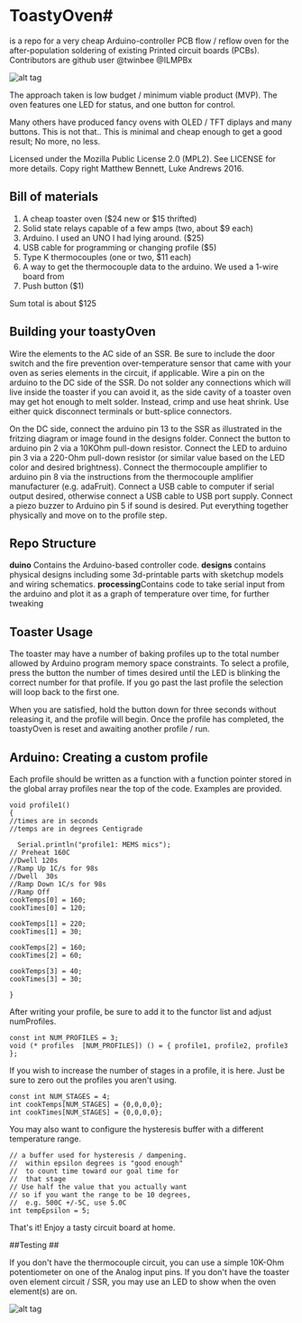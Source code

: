 # ToastyOven#
 is a repo for a very cheap Arduino-controller PCB flow / reflow oven for the after-population soldering of existing Printed circuit boards (PCBs).  Contributors are github user @twinbee @ILMPBx

![alt tag](https://raw.githubusercontent.com/twinbee/toastyOven/master/designs/arduinoHookup_toaster.png)


The approach taken is low budget / minimum viable product (MVP). The oven features one LED for status, and one button for control. 

Many others have produced fancy ovens with OLED / TFT diplays and many buttons. This is not that.. This is minimal and cheap enough to get a good result; No more, no less.

Licensed under the Mozilla Public License 2.0 (MPL2). See LICENSE for more details. Copy right Matthew Bennett, Luke Andrews 2016.

## Bill of materials ##
1. A cheap toaster 
oven ($24 new or $15 thrifted)
2. Solid state relays capable of a few amps (two, about $9 each)
3. Arduino. I used an UNO I had lying around. ($25)
4. USB cable for programming or changing profile ($5)
5. Type K thermocouples (one or two, $11 each)
6. A way to get the thermocouple data to the arduino. We used a 1-wire board from 
7. Push button ($1)

Sum total is about $125

## Building your toastyOven ##

Wire the elements to the AC side of an SSR. Be sure to include the door switch and the fire prevention over-temperature sensor that came with your oven as series elements in the circuit, if applicable. Wire a pin on the arduino to the DC side of the SSR. Do not solder any connections which will live inside the toaster if you can avoid it, as the side cavity of a toaster oven may get hot enough to melt solder. Instead, crimp and use heat shrink. Use either quick disconnect terminals or butt-splice connectors. 

On the DC side, connect the arduino pin 13 to the SSR as illustrated in the fritzing diagram or image found in the designs folder. Connect the button to arduino pin 2 via a 10KOhm pull-down resistor. Connect the LED to arduino pin 3 via a 220-Ohm pull-down resistor (or similar value based on the LED color and desired brightness). Connect the thermocouple amplifier to arduino pin 8 via the instructions from the thermocouple amplifier manufacturer (e.g. adaFruit). Connect a USB cable to computer if serial output desired, otherwise connect a USB cable to USB port supply. Connect a piezo buzzer to Arduino pin 5 if sound is desired. Put everything together physically and move on to the profile step.   

## Repo Structure ##
**duino** Contains the Arduino-based controller code. **designs** contains physical designs including some 3d-printable parts with sketchup models and wiring schematics. **processing**Contains code to take serial input from the arduino and plot it as a graph of temperature over time, for further tweaking

## Toaster Usage ##
The toaster may have a number of baking profiles up to the total number allowed by Arduino program memory space constraints. To select a profile, press the button the number of times desired until the LED is blinking the correct number for that profile. If you go past the last profile the selection will loop back to the first one. 

When you are satisfied, hold the button down for three seconds without releasing it, and the profile will begin. Once the profile has completed, the toastyOven is reset and awaiting another profile / run.


## Arduino: Creating a custom profile ##
Each profile should be written as a function with a function pointer stored in the global array profiles near the top of the code. Examples are provided.

    void profile1()
    {
    //times are in seconds
    //temps are in degrees Centigrade
    
      Serial.println("profile1: MEMS mics");
    // Preheat 160C
    //Dwell 120s
    //Ramp Up 1C/s for 98s
    //Dwell  30s
    //Ramp Down 1C/s for 98s
    //Ramp Off
    cookTemps[0] = 160;
    cookTimes[0] = 120;
    
    cookTemps[1] = 220;
    cookTimes[1] = 30;
    
    cookTemps[2] = 160;
    cookTimes[2] = 60;
    
    cookTemps[3] = 40;
    cookTimes[3] = 30;
    
    }  

After writing your profile, be sure to add it to the functor list and adjust numProfiles.

    const int NUM_PROFILES = 3;
    void (* profiles  [NUM_PROFILES]) () = { profile1, profile2, profile3 };
 

If you wish to increase the number of stages in a profile, it is here. Just be sure to zero out the profiles you aren't using.

    const int NUM_STAGES = 4;
    int cookTemps[NUM_STAGES] = {0,0,0,0};
    int cookTimes[NUM_STAGES] = {0,0,0,0};
    

You may also want to configure the hysteresis buffer with a different temperature range.
   
    // a buffer used for hysteresis / dampening.
    //  within epsilon degrees is "good enough" 
    //  to count time toward our goal time for 
    //  that stage
    // Use half the value that you actually want
    // so if you want the range to be 10 degrees,
    //  e.g. 500C +/-5C, use 5.0C
    int tempEpsilon = 5; 
    
That's it! Enjoy a tasty circuit board at home.

##Testing ##

If you don't have the thermocouple circuit, you can use a simple 10K-Ohm potentiometer on one of the Analog input pins. If you don't have the toaster oven element circuit / SSR, you may use an LED to show when the oven element(s) are on.

![alt tag](https://raw.githubusercontent.com/twinbee/toastyOven/master/designs/arduinoHookup_bb.png)

